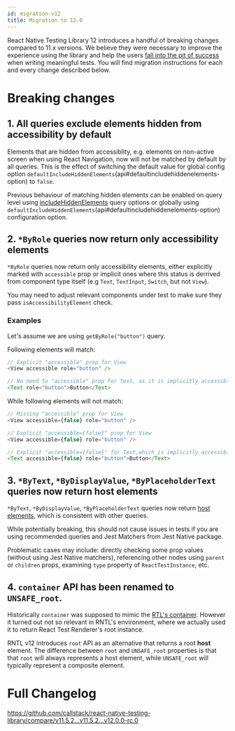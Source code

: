 ```yaml
---
id: migration-v12
title: Migration to 12.0
---
```


React Native Testing Library 12 introduces a handful of breaking changes compared to 11.x versions. We believe they were necessary to improve the experience using the library and help the users [fall into the pit of success](https://blog.codinghorror.com/falling-into-the-pit-of-success/) when writing meaningful tests. You will find migration instructions for each and every change described below.

# Breaking changes

## 1. All queries exclude elements hidden from accessibility by default
Elements that are hidden from accessiblity, e.g. elements on non-active screen when using React Navigation, now will not be matched by default by all queries. This is the effect of switching the default value for global config option `defaultIncludeHiddenElements`(api#defaultincludehiddenelements-option) to `false`.

Previous behaviour of matching hidden elements can be enabled on query level using [includeHiddenElements](api-queries#includehiddenelements-option) query options or globally using `defaultIncludeHiddenElements`(api#defaultincludehiddenelements-option) configuration option.

## 2. `*ByRole` queries now return only accessibility elements
`*ByRole` queries now return only accessibility elements, either explicitly marked with `accessible` prop or implicit ones where this status is derrived from component type itself (e.g `Text`, `TextInput`, `Switch`, but not `View`).

You may need to adjust relevant components under test to make sure they pass `isAccessibilityElement` check.

### Examples
Let's assume we are using `getByRole("button")` query.

Following elements will match:

```ts
// Explicit "accessible" prop for View
<View accessible role="button" />

// No need to "accessible" prop for Text, as it is implicitly accessible element.
<Text role="button">Button</Text>
```

While following elements will not match:

```ts
// Missing "accessible" prop for View
<View accessible={false} role="button" />

// Explicit "accessible={false}" prop for View
<View accessible={false} role="button" />

// Explicit "accessible={false}" for Text,which is implicitly accessible element
<Text accessible={false} role="button">Button</Text>
```

## 3. `*ByText`, `*ByDisplayValue`, `*ByPlaceholderText` queries now return host elements
`*ByText`, `*ByDisplayValue`, `*ByPlaceholderText` queries now return [host elements](testing-env#host-and-composite-components), which is consistent with other queries.

While potentially breaking, this should not cause issues in tests if you are using recommended queries and Jest Matchers from Jest Native package. 

Problematic cases may include: directly checking some prop values (without using Jest Native matchers), referencing other nodes using `parent` or `children` props, examining `type` property of `ReactTestInstance`, etc.

## 4. `container` API has been renamed to `UNSAFE_root`.

Historically `container` was supposed to mimic the [RTL's container](https://testing-library.com/docs/react-testing-library/api/#container). However it turned out not so relevant in RNTL's environment, where we actually used it to return React Test Renderer's root instance.

RNTL v12 introduces `root` API as an alternative that returns a root **host** element. The difference between `root` and `UNSAFE_root` properties is that that `root` will always represents a host element, while `UNSAFE_root` will typically represent a composite element.

# Full Changelog
https://github.com/callstack/react-native-testing-library/compare/v11.5.2...v11.5.2...v12.0.0-rc.0

